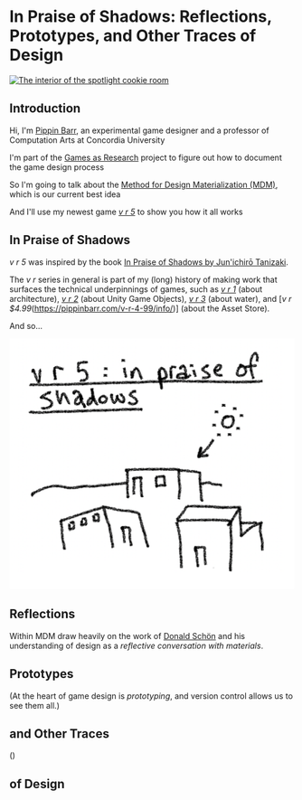 # In Praise of Shadows: Reflections, Prototypes, and Other Traces of Design

[![The interior of the spotlight cookie room](https://pippinbarr.com/v-r-5/press/images/cookie-interior.png)](https://github.com/pippinbarr/v-r-5/blob/main/press/images/cookie-interior.png)

## Introduction

Hi, I'm [Pippin Barr](https://pippinbarr.com), an experimental game designer and a professor of Computation Arts at Concordia University

I'm part of the [Games as Research](https://gamesasresearch.com) project to figure out how to document the game design process

So I'm going to talk about the [Method for Design Materialization (MDM)](https://direct.mit.edu/desi/article-abstract/39/1/55/114217/Generative-Logics-and-Conceptual-Clicks-A-Case?redirectedFrom=fulltext), which is our current best idea

And I'll use my newest game [*v r 5*](https://pippinbarr.com/v-r-5/info) to show you how it all works

## In Praise of Shadows

*v r 5* was inspired by the book [In Praise of Shadows by Jun'ichirō Tanizaki](https://en.wikipedia.org/wiki/In_Praise_of_Shadows).

The *v r* series in general is part of my (long) history of making work that surfaces the technical underpinnings of games, such as [*v r 1*](https://pippinbarr.com/v-r-1/info/) (about architecture), [*v r 2*](https://pippinbarr.com/v-r-2/info/) (about Unity Game Objects), [*v r 3*](https://pippinbarr.com/v-r-3/info/) (about water), and [*v r $4.99*(https://pippinbarr.com/v-r-4-99/info/)] (about the Asset Store).

And so...

[![The first sketch of v r 5](images/starting-sketch.png)](https://github.com/pippinbarr/v-r-5/blob/main/process/pdfs/2023-08-15-v-r-5.pdf)

## Reflections

Within MDM draw heavily on the work of [Donald Schön](https://hci.stanford.edu/publications/bds/9-schon.html) and his understanding of design as a *reflective conversation with materials*.

## Prototypes

(At the heart of game design is *prototyping*, and version control allows us to see them all.)

## and Other Traces

()

## of Design
